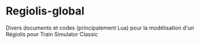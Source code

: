 # Regiolis-global
Divers documents et codes (principalement Lua) pour la modélisation d'un Régiolis pour Train Simulator Classic
